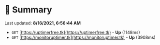 # 📖 Summary
Last updated: **8/16/2021, 6:56:44 AM**

- `GET` [https://uptimerfree.tk](https://uptimerfree.tk) - **Up** (1148ms)
- `GET` [https://monitoruptimer.tk](https://monitoruptimer.tk) - **Up** (3908ms)

